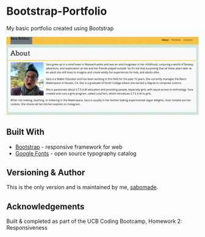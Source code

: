 # Bootstrap-Portfolio
My basic portfolio created using Bootstrap

![Image of Bootstrap Portfolio](assets/img/bootstrap-portfolio.png)

## Built With
* [Bootstrap](https://getbootstrap.com/) - responsive framework for web
* [Google Fonts](https://fonts.google.com/) - open source typography catalog

## Versioning & Author
This is the only version and is maintained by me, [sabomade](https://github.com/sabomade).

## Acknowledgements
Built & completed as part of the UCB Coding Bootcamp, Homework 2: Responsiveness

